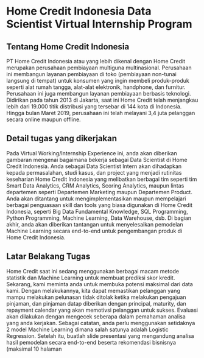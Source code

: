 # Home Credit Indonesia Data Scientist Virtual Internship Program

## Tentang Home Credit Indonesia
PT Home Credit Indonesia atau yang lebih dikenal dengan Home Credit merupakan perusahaan pembiayaan multiguna multinasional. Perusahaan ini membangun layanan pembiayaan di toko (pembiayaan non-tunai langsung di tempat) untuk konsumen yang ingin membeli produk-produk seperti alat rumah tangga, alat-alat elektronik, handphone, dan furnitur. Perusahaan ini juga membangun layanan pembiayaan berbasis teknologi. Didirikan pada tahun 2013 di Jakarta, saat ini Home Credit telah menjangkau lebih dari 19.000 titik distribusi yang tersebar di 144 kota di Indonesia. Hingga bulan Maret 2019, perusahaan ini telah melayani 3,4 juta pelanggan secara online maupun offline.

## Detail tugas yang dikerjakan
Pada Virtual Working/Internship Experience ini, anda akan diberikan gambaran mengenai bagaimana bekerja sebagai Data Scientist di Home Credit Indonesia. Anda sebagai Data Scientist Intern akan dihadapkan kepada permasalahan, studi kasus, dan project yang menjadi rutinitas keseharian Home Credit Indonesia yang melibatkan berbagai tim seperti tim Smart Data Analytics, CRM Analytics, Scoring Analytics, maupun lintas departemen seperti Departemen Marketing maupun Departemen Product. Anda akan ditantang untuk mengimplementasikan maupun mempelajari berbagai penguasaan skill dan tools yang biasa digunakan di Home Credit Indonesia, seperti Big Data Fundamental Knowledge, SQL Programming, Python Programming, Machine Learning, Data Warehouse, dsb. Di bagian akhir, anda akan diberikan tantangan untuk menyelesaikan pemodelan Machine Learning secara end-to-end untuk pengembangan produk di Home Credit Indonesia.

## Latar Belakang Tugas
Home Credit saat ini sedang menggunakan berbagai macam metode statistik dan Machine Learning untuk membuat prediksi skor kredit. Sekarang, kami meminta anda untuk membuka potensi maksimal dari data kami. Dengan melakukannya, kita dapat memastikan pelanggan yang mampu melakukan pelunasan tidak ditolak ketika melakukan pengajuan pinjaman, dan pinjaman datap diberikan dengan principal, maturity, dan repayment calendar yang akan memotivsi pelanggan untuk sukses. Evaluasi akan dilakukan dengan mengecek seberapa dalam pemahaman analisa yang anda kerjakan. Sebagai catatan, anda perlu menggunakan setidaknya 2 model Machine Learning dimana salah satunya adalah Logistic Regression. Setelah itu, buatlah slide presentasi yang mengandung analisa hasil pemodelan secara end-to-end beserta rekomendasi bisnisnya (maksimal 10 halaman
